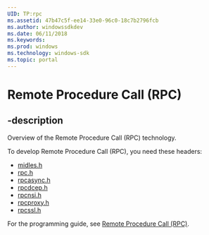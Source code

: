 ```yaml
---
UID: TP:rpc
ms.assetid: 47b47c5f-ee14-33e0-96c0-18c7b2796fcb
ms.author: windowssdkdev
ms.date: 06/11/2018
ms.keywords: 
ms.prod: windows
ms.technology: windows-sdk
ms.topic: portal
---
```


# Remote Procedure Call (RPC)

## -description

Overview of the Remote Procedure Call (RPC) technology.

To develop Remote Procedure Call (RPC), you need these headers:

 * [midles.h](../midles/index.md)
 * [rpc.h](../rpc/index.md)
 * [rpcasync.h](../rpcasync/index.md)
 * [rpcdcep.h](../rpcdcep/index.md)
 * [rpcnsi.h](../rpcnsi/index.md)
 * [rpcproxy.h](../rpcproxy/index.md)
 * [rpcssl.h](../rpcssl/index.md)

For the programming guide, see [Remote Procedure Call (RPC)](/windows/desktop/rpc).

